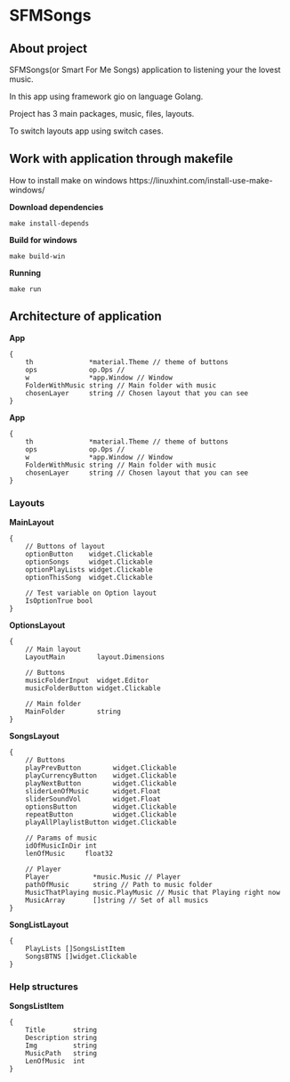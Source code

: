 # SFMSongs
## About project
<p>SFMSongs(or Smart For Me Songs) application to listening your the lovest music.</p>
<p>In this app using framework gio on language Golang.</p>
<p>Project has 3 main packages, music, files, layouts.</p>
<p>To switch layouts app using switch cases.</p>

## Work with application through makefile
<p>How to install make on windows https://linuxhint.com/install-use-make-windows/</p>
<b>Download dependencies</b>

```
make install-depends
```
<b>Build for windows</b>

```
make build-win
```
<b>Running</b>

```
make run
```

## Architecture of application
<b>App</b> 
```
{
	th              *material.Theme // theme of buttons
	ops             op.Ops // 
	w               *app.Window // Window 
	FolderWithMusic string // Main folder with music
	chosenLayer     string // Chosen layout that you can see
}
```
<b>App</b> 
```
{
	th              *material.Theme // theme of buttons
	ops             op.Ops // 
	w               *app.Window // Window 
	FolderWithMusic string // Main folder with music
	chosenLayer     string // Chosen layout that you can see
}
```

### Layouts

<b>MainLayout</b>
```
{
    // Buttons of layout
	optionButton    widget.Clickable
	optionSongs     widget.Clickable
	optionPlayLists widget.Clickable
	optionThisSong  widget.Clickable

    // Test variable on Option layout
	IsOptionTrue bool
}
```

<b>OptionsLayout</b>
```
{
    // Main layout
	LayoutMain        layout.Dimensions

    // Buttons
	musicFolderInput  widget.Editor
	musicFolderButton widget.Clickable

    // Main folder
	MainFolder        string
}
```

<b>SongsLayout</b>
```
{
	// Buttons
	playPrevButton        widget.Clickable
	playCurrencyButton    widget.Clickable
	playNextButton        widget.Clickable
	sliderLenOfMusic      widget.Float
	sliderSoundVol        widget.Float
	optionsButton         widget.Clickable
	repeatButton          widget.Clickable
	playAllPlaylistButton widget.Clickable

	// Params of music
	idOfMusicInDir int
	lenOfMusic     float32

	// Player
	Player           *music.Music // Player
	pathOfMusic      string // Path to music folder
	MusicThatPlaying music.PlayMusic // Music that Playing right now
	MusicArray       []string // Set of all musics
}
```

<b>SongListLayout</b>
```
{
	PlayLists []SongsListItem
	SongsBTNS []widget.Clickable
}
```
### Help structures

<b>SongsListItem</b>
```
{
	Title       string
	Description string
	Img         string
	MusicPath   string
	LenOfMusic  int
}
```